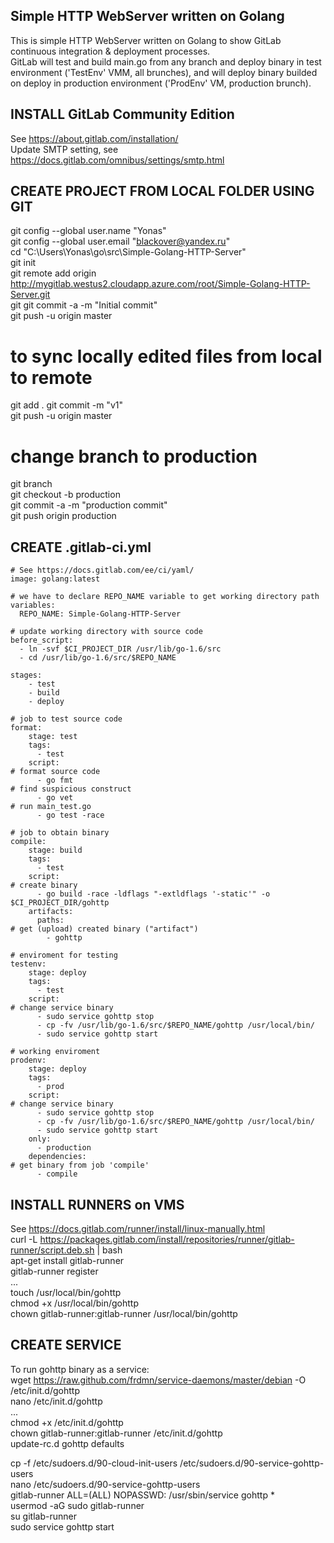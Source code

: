 ## Simple HTTP WebServer written on Golang
This is simple HTTP WebServer written on Golang to show GitLab continuous integration & deployment processes.  
GitLab will test and build main.go from any branch and deploy binary in test environment ('TestEnv' VMM, all brunches), and will deploy binary builded on deploy in production environment ('ProdEnv' VM, production brunch).   

## INSTALL GitLab Community Edition
See https://about.gitlab.com/installation/  
Update SMTP setting, see https://docs.gitlab.com/omnibus/settings/smtp.html  

## CREATE PROJECT FROM LOCAL FOLDER USING GIT
git config --global user.name "Yonas"  
git config --global user.email "blackover@yandex.ru"  
cd "C:\Users\Yonas\go\src\Simple-Golang-HTTP-Server"  
git init  
git remote add origin http://mygitlab.westus2.cloudapp.azure.com/root/Simple-Golang-HTTP-Server.git  
git git commit -a -m "Initial commit"  
git push -u origin master  
# to sync locally edited files from local to remote 
git add . 
git commit -m "v1"  
git push -u origin master  
# change branch to production  
git branch  
git checkout -b production  
git commit -a -m "production commit"  
git push origin production  

## CREATE .gitlab-ci.yml
```
# See https://docs.gitlab.com/ee/ci/yaml/
image: golang:latest

# we have to declare REPO_NAME variable to get working directory path
variables:
  REPO_NAME: Simple-Golang-HTTP-Server

# update working directory with source code
before_script:
  - ln -svf $CI_PROJECT_DIR /usr/lib/go-1.6/src
  - cd /usr/lib/go-1.6/src/$REPO_NAME

stages:
    - test
    - build
    - deploy

# job to test source code
format:
    stage: test
    tags:
      - test
    script:
# format source code
      - go fmt
# find suspicious construct
      - go vet
# run main_test.go
      - go test -race

# job to obtain binary
compile:
    stage: build
    tags:
      - test
    script:
# create binary
      - go build -race -ldflags "-extldflags '-static'" -o $CI_PROJECT_DIR/gohttp
    artifacts:
      paths:
# get (upload) created binary ("artifact")
        - gohttp

# enviroment for testing
testenv:
    stage: deploy
    tags:
      - test
    script:
# change service binary
      - sudo service gohttp stop
      - cp -fv /usr/lib/go-1.6/src/$REPO_NAME/gohttp /usr/local/bin/
      - sudo service gohttp start

# working enviroment
prodenv:
    stage: deploy
    tags:
      - prod
    script:
# change service binary
      - sudo service gohttp stop
      - cp -fv /usr/lib/go-1.6/src/$REPO_NAME/gohttp /usr/local/bin/
      - sudo service gohttp start
    only:
      - production
    dependencies:
# get binary from job 'compile'
      - compile
```

## INSTALL RUNNERS on VMS
See https://docs.gitlab.com/runner/install/linux-manually.html  
curl -L https://packages.gitlab.com/install/repositories/runner/gitlab-runner/script.deb.sh | bash  
apt-get install gitlab-runner  
gitlab-runner register  
	...  
touch /usr/local/bin/gohttp  
chmod +x /usr/local/bin/gohttp  
chown gitlab-runner:gitlab-runner /usr/local/bin/gohttp  

## CREATE SERVICE
To run gohttp binary as a service:  
wget https://raw.github.com/frdmn/service-daemons/master/debian -O /etc/init.d/gohttp  
nano /etc/init.d/gohttp  
	...  
chmod +x /etc/init.d/gohttp  
chown gitlab-runner:gitlab-runner /etc/init.d/gohttp   
update-rc.d gohttp defaults  
 
cp -f /etc/sudoers.d/90-cloud-init-users /etc/sudoers.d/90-service-gohttp-users  
nano /etc/sudoers.d/90-service-gohttp-users  
	gitlab-runner ALL=(ALL) NOPASSWD: /usr/sbin/service gohttp *  
usermod -aG sudo gitlab-runner  
su gitlab-runner  
sudo service gohttp start  
